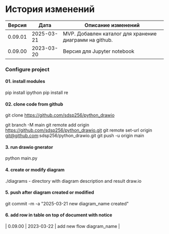 # История изменений

| Версия  | Дата       | Описание изменений                                     |
|---------|------------|--------------------------------------------------------|
| 0.09.01 | 2025-03-21 | MVP. Добавлен каталог для хранение диаграмм на github. |
| 0.09.00 | 2023-03-20 | Версия для Jupyter notebook                            |


### Configure project

#### 01. install modules 
pip install ipython
pip install re

#### 02. clone code from github
git clone https://github.com/sdsp256/python_drawio

git branch -M main
git remote add origin https://github.com/sdsp256/python_drawio.git
git remote set-url origin git@github.com:sdsp256/python_drawio.git
git push -u origin main

#### 3. run drawio gnerator 
python main.py

#### 4. create or modify diagram 
./diagrams - directory with diagram description and result draw.io 

#### 5. push after diagram created or modified 
git commit -m -a "2025-03-21 new diagram_name created"

#### 6. add row in table on top of document with notice 


| 0.09.00 | 2023-03-22 | add new flow diagram_name                            |



